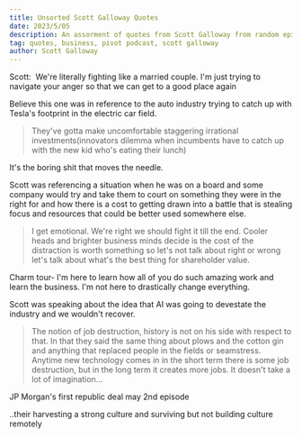```yaml
---
title: Unsorted Scott Galloway Quotes
date: 2023/5/05
description: An assorment of quotes from Scott Galloway from random episodes of Pivot
tag: quotes, business, pivot podcast, scott galloway
author: Scott Galloway
---
```


Scott:  We're literally fighting like a married couple. I'm just trying to navigate your anger so that we can get to a good place again  
  

Believe this one was in reference to the auto industry trying to catch up with Tesla's footprint in the electric car field.
>They've gotta make uncomfortable staggering irrational investments(innovators dilemma when incumbents have to catch up with the new kid who's eating their lunch)  
  
It's the boring shit that moves the needle.  
  
Scott was referencing a situation when he was on a board and some company would try and take them to court on something they were in the right for and how there is a cost to getting drawn into a battle that is stealing focus and resources that could be better used somewhere else.  
>I get emotional. We're right we should fight it till the end. Cooler heads and brighter business minds decide is the cost of the distraction is worth something so let's not talk about right or wrong let's talk about what's the best thing for shareholder value.  
  
Charm tour- I'm here to learn how all of you do such amazing work and learn the business. I'm not here to drastically change everything.  
  
Scott was speaking about the idea that AI was going to devestate the industry and we wouldn't recover.
>The notion of job destruction, history is not on his side with respect to that. In that they said the same thing about plows and the cotton gin and anything that replaced people in the fields or seamstress. Anytime new technology comes in in the short term there is some job destruction, but in the long term it creates more jobs. It doesn't take a lot of imagination...  


JP Morgan's first republic deal may 2nd episode  
  
..their harvesting a strong culture and surviving but not building culture remotely